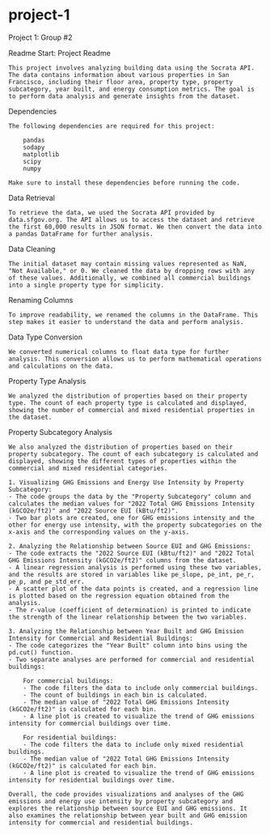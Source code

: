 # project-1
Project 1: Group #2




Readme Start:
Project Readme

    This project involves analyzing building data using the Socrata API. The data contains information about various properties in San Francisco, including their floor area, property type, property subcategory, year built, and energy consumption metrics. The goal is to perform data analysis and generate insights from the dataset.

Dependencies

    The following dependencies are required for this project:

        pandas
        sodapy
        matplotlib
        scipy
        numpy

    Make sure to install these dependencies before running the code.

Data Retrieval

    To retrieve the data, we used the Socrata API provided by data.sfgov.org. The API allows us to access the dataset and retrieve the first 60,000 results in JSON format. We then convert the data into a pandas DataFrame for further analysis.

Data Cleaning

    The initial dataset may contain missing values represented as NaN, "Not Available," or 0. We cleaned the data by dropping rows with any of these values. Additionally, we combined all commercial buildings into a single property type for simplicity.

Renaming Columns

    To improve readability, we renamed the columns in the DataFrame. This step makes it easier to understand the data and perform analysis.

Data Type Conversion

    We converted numerical columns to float data type for further analysis. This conversion allows us to perform mathematical operations and calculations on the data.

Property Type Analysis

    We analyzed the distribution of properties based on their property type. The count of each property type is calculated and displayed, showing the number of commercial and mixed residential properties in the dataset.

Property Subcategory Analysis

    We also analyzed the distribution of properties based on their property subcategory. The count of each subcategory is calculated and displayed, showing the different types of properties within the commercial and mixed residential categories.

    1. Visualizing GHG Emissions and Energy Use Intensity by Property Subcategory:
    - The code groups the data by the "Property Subcategory" column and calculates the median values for "2022 Total GHG Emissions Intensity (kGCO2e/ft2)" and "2022 Source EUI (kBtu/ft2)".
    - Two bar plots are created, one for GHG emissions intensity and the other for energy use intensity, with the property subcategories on the x-axis and the corresponding values on the y-axis.

    2. Analyzing the Relationship between Source EUI and GHG Emissions:
    - The code extracts the "2022 Source EUI (kBtu/ft2)" and "2022 Total GHG Emissions Intensity (kGCO2e/ft2)" columns from the dataset.
    - A linear regression analysis is performed using these two variables, and the results are stored in variables like pe_slope, pe_int, pe_r, pe_p, and pe_std_err.
    - A scatter plot of the data points is created, and a regression line is plotted based on the regression equation obtained from the analysis.
    - The r-value (coefficient of determination) is printed to indicate the strength of the linear relationship between the two variables.

    3. Analyzing the Relationship between Year Built and GHG Emission Intensity for Commercial and Residential Buildings:
    - The code categorizes the "Year Built" column into bins using the pd.cut() function.
    - Two separate analyses are performed for commercial and residential buildings:

        For commercial buildings:
        - The code filters the data to include only commercial buildings.
        - The count of buildings in each bin is calculated.
        - The median value of "2022 Total GHG Emissions Intensity (kGCO2e/ft2)" is calculated for each bin.
        - A line plot is created to visualize the trend of GHG emissions intensity for commercial buildings over time.

        For residential buildings:
        - The code filters the data to include only mixed residential buildings.
        - The median value of "2022 Total GHG Emissions Intensity (kGCO2e/ft2)" is calculated for each bin.
        - A line plot is created to visualize the trend of GHG emissions intensity for residential buildings over time.

    Overall, the code provides visualizations and analyses of the GHG emissions and energy use intensity by property subcategory and explores the relationship between source EUI and GHG emissions. It also examines the relationship between year built and GHG emission intensity for commercial and residential buildings.
